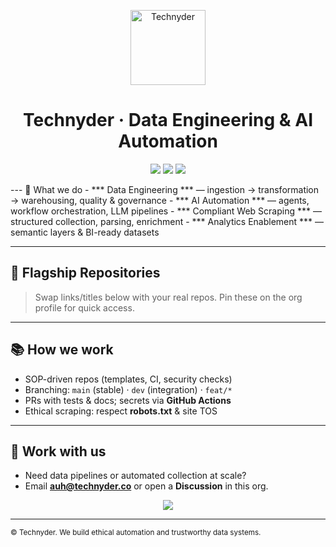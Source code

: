 <!-- Org Profile README: .github/profile/README.md -->

<p align="center">
  <img src="https://technyder.co/assets/images/Technyder.png" alt="Technyder" width="120" />
</p>

<h1 align="center">Technyder · Data Engineering & AI Automation</h1>

<p align="center">
  <a href="https://technyder.co"><img src="https://img.shields.io/badge/🌐%20Website-technyder.co-blue?style=flat-square" /></a>
  <a href="mailto:hello@technyder.co"><img src="https://img.shields.io/badge/📧%20Contact-hello@technyder.co-red?style=flat-square" /></a>
  <a href="https://www.linkedin.com/company/technyder"><img src="https://img.shields.io/badge/💼%20LinkedIn-Follow-green?style=flat-square" /></a>
</p>
---
 🚀 What we do
- *** Data Engineering *** — ingestion → transformation → warehousing, quality & governance  
- *** AI Automation *** — agents, workflow orchestration, LLM pipelines  
- *** Compliant Web Scraping *** — structured collection, parsing, enrichment  
- *** Analytics Enablement *** — semantic layers & BI-ready datasets

---

## 🧩 Flagship Repositories
> Swap links/titles below with your real repos.
> Pin these on the org profile for quick access.

---

## 📚 How we work
- SOP-driven repos (templates, CI, security checks)  
- Branching: `main` (stable) · `dev` (integration) · `feat/*`  
- PRs with tests & docs; secrets via **GitHub Actions**  
- Ethical scraping: respect **robots.txt** & site TOS

---
## 🤝 Work with us
- Need data pipelines or automated collection at scale?  
- Email **auh@technyder.co** or open a **Discussion** in this org.

<p align="center">
  <a href="mailto:hello@technyder.co"><img src="https://img.shields.io/badge/Start%20a%20project-Email%20us-red?style=for-the-badge" /></a>
</p>

---

<sub>© Technyder. We build ethical automation and trustworthy data systems.</sub>
